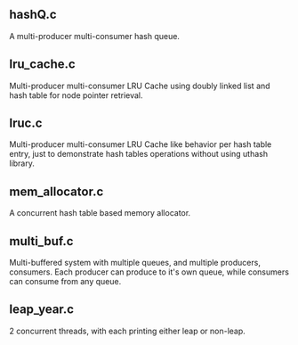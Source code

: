 hashQ.c
-------

A multi-producer multi-consumer hash queue.

lru_cache.c
-----------

Multi-producer multi-consumer LRU Cache using doubly linked list and hash table for node pointer retrieval.

lruc.c
------

Multi-producer multi-consumer LRU Cache like behavior per hash table entry, just to demonstrate hash tables operations without using uthash library.

mem_allocator.c
---------------

A concurrent hash table based memory allocator.

multi_buf.c
-----------

Multi-buffered system with multiple queues, and multiple producers, consumers. 
Each producer can produce to it's own queue, while consumers can consume from any queue.

leap_year.c
-----------

2 concurrent threads, with each printing either leap or non-leap.

